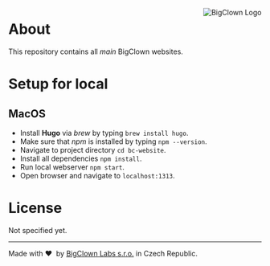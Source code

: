 <a href="https://www.bigclown.com"><img src="https://s3.eu-central-1.amazonaws.com/bigclown/gh-readme-logo.png" alt="BigClown Logo" align="right"></a>

# About

This repository contains all *main* BigClown websites.


# Setup for local


## MacOS

- Install **Hugo** via *brew* by typing `brew install hugo`.
- Make sure that *npm* is installed by typing `npm --version`.
- Navigate to project directory `cd bc-website`.
- Install all dependencies `npm install`.
- Run local webserver `npm start`.
- Open browser and navigate to `localhost:1313`.


# License

Not specified yet.

---

Made with &#x2764;&nbsp; by [BigClown Labs s.r.o.](https://www.bigclown.com) in Czech Republic.